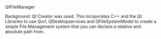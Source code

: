 QtFileManager

Background:
Qt Creator was used. This incoporates C++ and the Qt Libraries to use Qurl, QDesktopservices and QFileSystemModel to create a simple File Management system that you can declare a relative and absolute path from.
